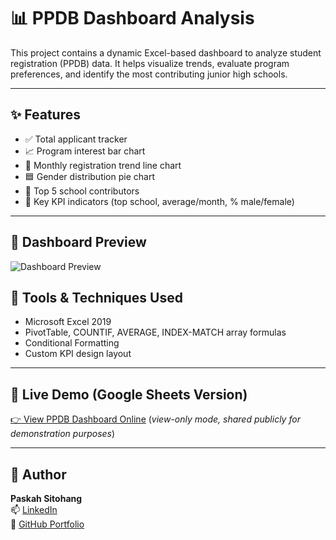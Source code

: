 # 📊 PPDB Dashboard Analysis

This project contains a dynamic Excel-based dashboard to analyze student registration (PPDB) data. It helps visualize trends, evaluate program preferences, and identify the most contributing junior high schools.

---

## ✨ Features

- ✅ Total applicant tracker
- 📈 Program interest bar chart
- 📅 Monthly registration trend line chart
- 🟦 Gender distribution pie chart
- 🏫 Top 5 school contributors
- 📌 Key KPI indicators (top school, average/month, % male/female)

---

## 📸 Dashboard Preview

![Dashboard Preview](data-analyst-portfolio/excel-analyst/ppdb-dashboard/screenshot/Dashboard_Overview.jpg)

## 🧠 Tools & Techniques Used

- Microsoft Excel 2019
- PivotTable, COUNTIF, AVERAGE, INDEX-MATCH array formulas
- Conditional Formatting
- Custom KPI design layout

---
## 🔗 Live Demo (Google Sheets Version)

[👉 View PPDB Dashboard Online](https://docs.google.com/spreadsheets/d/1M91ffnF-P9HkoQHV0C3wMAnFh9PUDhYT/edit?usp=drive_link&ouid=105005055923885556495&rtpof=true&sd=true)
(*view-only mode, shared publicly for demonstration purposes*)

---

## 👤 Author

**Paskah Sitohang**  
📫 [LinkedIn](https://linkedin.com/in/paskahsitohang)  
📁 [GitHub Portfolio](https://github.com/paskahsitohang/data-analyst-portofolio)
